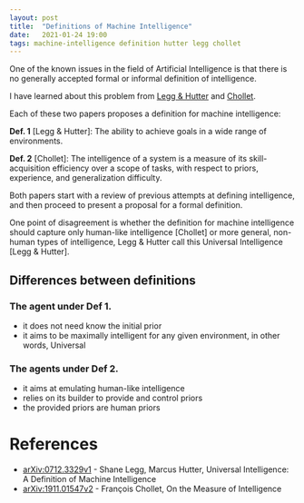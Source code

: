 ```yaml
---
layout: post
title:  "Definitions of Machine Intelligence"
date:   2021-01-24 19:00
tags: machine-intelligence definition hutter legg chollet
---
```


One of the known issues in the field of Artificial Intelligence is that
there is no generally accepted formal or informal definition of intelligence.

I have learned about this problem from [Legg & Hutter](https://arxiv.org/abs/0712.3329v1)
and [Chollet](https://arxiv.org/abs/1911.01547v2).

Each of these two papers proposes a definition for machine intelligence:

**Def. 1** [Legg & Hutter]: 
  The ability to achieve goals in a wide range of environments.

**Def. 2** [Chollet]: 
  The intelligence of a system is a measure of its skill-acquisition efficiency
  over a scope of tasks, with respect to priors, experience, and generalization difficulty. 

Both papers start with a review of previous attempts at defining intelligence, and then proceed to present
a proposal for a formal definition.

One point of disagreement is whether the definition for machine intelligence 
should capture only human-like intelligence [Chollet] or more general, non-human types of intelligence, 
Legg & Hutter call this Universal Intelligence [Legg & Hutter].

## Differences between definitions

### The agent under Def 1.

- it does not need know the initial prior
- it aims to be maximally intelligent for any given environment, in other words, Universal
  
### The agents under Def 2.

- it aims at emulating human-like intelligence
- relies on its builder to provide and control priors
- the provided priors are human priors

# References

- [arXiv:0712.3329v1](https://arxiv.org/abs/0712.3329v1) - Shane Legg, Marcus Hutter, Universal Intelligence: A Definition of Machine Intelligence
- [arXiv:1911.01547v2](https://arxiv.org/abs/1911.01547v2) - François Chollet, On the Measure of Intelligence
